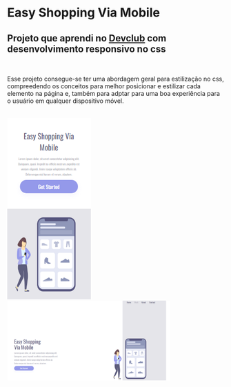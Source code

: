 <h1>Easy Shopping Via Mobile</h1>
<h2>Projeto que aprendi no <a href="https://rodolfomori.com.br.devclub" target="_blank">Devclub</a> com desenvolvimento responsivo no css</h2>
<br>
<p>Esse projeto consegue-se ter uma abordagem geral para estilização no css, compreedendo os conceitos para melhor posicionar e estilizar cada elemento na página e, também 
para adptar para uma boa experiência para o usuário em qualquer dispositivo móvel.</p>
<br>
<img src="https://github.com/Rafaelpidias/GirlCellPhone/blob/master/PrintGirlCellPhoneResp_Mobile.PNG?raw=true">
<img width=75% src="https://github.com/Rafaelpidias/GirlCellPhone/blob/master/PrintGirlCellPhone_Dktp.PNG?raw=true">


